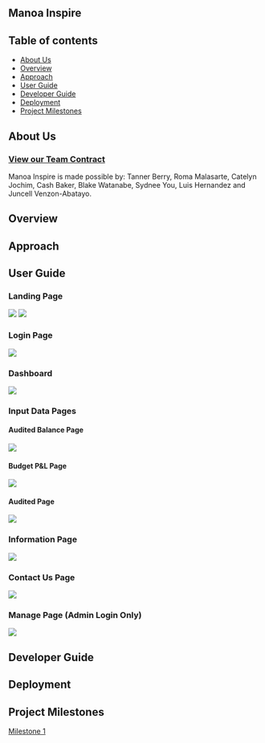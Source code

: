 ## Manoa Inspire

## Table of contents
- [About Us](#about-us)
- [Overview](#overview)
- [Approach](#approach)
- [User Guide](#user-guide)
- [Developer Guide](#developer-guide)
- [Deployment](#deployment)
- [Project Milestones](#project-milestones)

## About Us

### [View our Team Contract](https://docs.google.com/document/d/1EKSMDa4ylR5LYyZbSOVsgKpd4F_bSQixHQfj_jxeNWQ/edit?usp=sharing) 

Manoa Inspire is made possible by: Tanner Berry, Roma Malasarte, Catelyn Jochim, Cash Baker, Blake Watanabe, Sydnee You, Luis Hernandez and Juncell Venzon-Abatayo.


## Overview

## Approach


## User Guide

### Landing Page
<img src="./doc/landing1.png">
<img src="./doc/landing2.png">

### Login Page
<img src="./doc/inspire_login.png">

### Dashboard
<img src="./doc/inspire_dashboard.png">

### Input Data Pages

#### Audited Balance Page
<img src="./doc/inspire_audited_balance.png">

#### Budget P&L Page
<img src="./doc/inspire_budget.png">

#### Audited Page 
<img src="./doc/inspire_audited.png">

### Information Page
<img src="./doc/inspire_info_pg.png">

### Contact Us Page
<img src="./doc/inspire_contact.png">

### Manage Page (Admin Login Only)
<img src="./doc/inspire_manage.png">

## Developer Guide

## Deployment

## Project Milestones
[Milestone 1](https://github.com/orgs/manoa-inspire/projects/2/views/1)




















